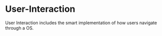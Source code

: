 # User-Interaction
User Interaction includes the smart implementation of how users navigate through a OS.
